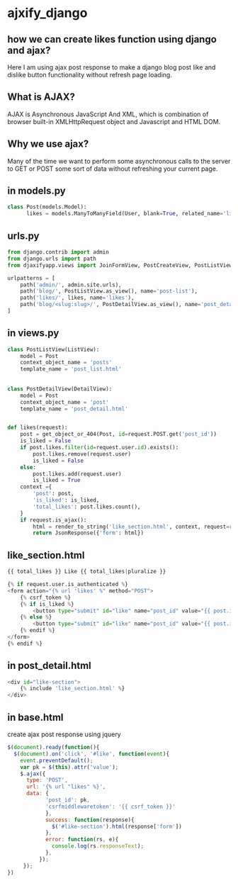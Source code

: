 # ajxify_django
## how we can create likes function using django and ajax?
Here I am using ajax post response to make a django blog post like and dislike button functionality without refresh page loading.

## What is AJAX?
AJAX is Asynchronous JavaScript And XML, which is combination of browser built-in XMLHttpRequest object and Javascript and HTML DOM.

## Why we use ajax?
Many of the time we want to perform some asynchronous calls to the server to GET or POST some sort of data without refreshing your current page.

## in models.py
```python
class Post(models.Model):
      likes = models.ManyToManyField(User, blank=True, related_name='likes')
```
## urls.py

```python
from django.contrib import admin
from django.urls import path
from djaxifyapp.views import JoinFormView, PostCreateView, PostListView, PostDetailView, likes

urlpatterns = [
    path('admin/', admin.site.urls),
    path('blog/', PostListView.as_view(), name='post-list'),
    path('likes/', likes, name='likes'),
    path('blog/<slug:slug>/', PostDetailView.as_view(), name='post_detail'),
]

```

## in views.py

```python
class PostListView(ListView):
    model = Post
    context_object_name = 'posts'
    template_name = 'post_list.html'  
    
    
class PostDetailView(DetailView):
    model = Post
    context_object_name = 'post'
    template_name = 'post_detail.html'


def likes(request):
    post = get_object_or_404(Post, id=request.POST.get('post_id'))
    is_liked = False
    if post.likes.filter(id=request.user.id).exists():
        post.likes.remove(request.user)
        is_liked = False
    else:
        post.likes.add(request.user)
        is_liked = True
    context ={
        'post': post,
        'is_liked': is_liked,
        'total_likes': post.likes.count(),
    }
    if request.is_ajax():
        html = render_to_string('like_section.html', context, request=request)
        return JsonResponse({'form': html})
```

## like_section.html

```python
{{ total_likes }} Like {{ total_likes|pluralize }}

{% if request.user.is_authenticated %}
<form action="{% url 'likes' %" method="POST">
    {% csrf_token %}
    {% if is_liked %}
        <button type="submit" id="like" name="post_id" value="{{ post.id }}" class="btn btn-danger">Dislike</button>
    {% else %}
        <button type="submit" id="like" name="post_id" value="{{ post.id }}" class="btn btn-primary">Like</button>
    {% endif %}
</form>
{% endif %}
```

## in post_detail.html

```python
<div id="like-section">
    {% include 'like_section.html' %}
</div>
```

## in base.html
create ajax post response using jquery

```js
$(document).ready(function(){
  $(document).on('click', '#like', function(event){
    event.preventDefault();
    var pk = $(this).attr('value');
    $.ajax({
      type: 'POST',
      url: '{% url "likes" %}',
      data: {
            'post_id': pk,
            'csrfmiddlewaretoken': '{{ csrf_token }}'
            },
            success: function(response){
              $('#like-section').html(response['form'])
            },
            error: function(rs, e){
              console.log(rs.responseText);
            },
          });
     });
})
```
